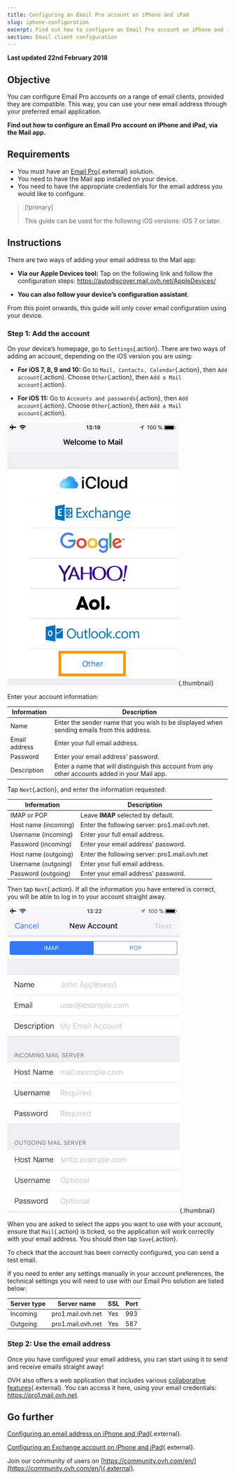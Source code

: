 ```yaml
---
title: Configuring an Email Pro account on iPhone and iPad
slug: iphone-configuration
excerpt: Find out how to configure an Email Pro account on iPhone and iPad, via the Mail app
section: Email client configuration
---
```


**Last updated 22nd February 2018**

## Objective

You can configure Email Pro accounts on a range of email clients, provided they are compatible. This way, you can use your new email address through your preferred email application.

**Find out how to configure an Email Pro account on iPhone and iPad, via the Mail app.**

## Requirements

- You must have an [Email Pro](https://www.ovh.lt/El_pastas/email-pro/){.external} solution.
- You need to have the Mail app installed on your device.
- You need to have the appropriate credentials for the email address you would like to configure.

> [!primary]
>
> This guide can be used for the following iOS versions: iOS 7 or later.
>

## Instructions

There are two ways of adding your email address to the Mail app:

- **Via our Apple Devices tool:** Tap on the following link and follow the configuration steps:  <https://autodiscover.mail.ovh.net/AppleDevices/>

- **You can also follow your device’s configuration assistant**.

From this point onwards, this guide will only cover email configuration using your device.

### Step 1: Add the account

On your device’s homepage, go to `Settings`{.action}. There are two ways of adding an account, depending on the iOS version you are using:

- **For iOS 7, 8, 9 and 10:** Go to `Mail, Contacts, Calendar`{.action}, then `Add account`{.action}. Choose `Other`{.action}, then `Add a Mail account`{.action}.

- **For iOS 11:** Go to `Accounts and passwords`{.action}, then `Add account`{.action}. Choose `Other`{.action}, then `Add a Mail account`{.action}.

![emailpro](images/configuration-mail-ios-step1.png){.thumbnail}

Enter your account information:

|Information|Description|
|---|---|
|Name|Enter the sender name that you wish to be displayed when sending emails from this address.|
|Email address|Enter your full email address.|
|Password|Enter your email address' password.|
|Description|Enter a name that will distinguish this account from any other accounts added in your Mail app.|

Tap `Next`{.action}, and enter the information requested:

|Information|Description|
|---|---|
|IMAP or POP|Leave **IMAP** selected by default.|
|Host name (incoming)|Enter the following server: pro1.mail.ovh.net.|
|Username (incoming)|Enter your full email address.|
|Password (incoming)|Enter your email address' password.|  
|Host name (outgoing)|Enter the following server: pro1.mail.ovh.net|
|Username (outgoing)|Enter your full email address.|
|Password (outgoing)|Enter your email address' password.|

Then tap `Next`{.action}. If all the information you have entered is correct, you will be able to log in to your account straight away.

![emailpro](images/configuration-mail-ios-step2.png){.thumbnail}

When you are asked to select the apps you want to use with your account, ensure that `Mail`{.action} is ticked, so the application will work correctly with your email address. You should then tap `Save`{.action}.

To check that the account has been correctly configured, you can send a test email.

If you need to enter any settings manually in your account preferences, the technical settings you will need to use with our Email Pro solution are listed below:

|Server type|Server name|SSL|Port|
|---|---|---|---|
|Incoming|pro1.mail.ovh.net|Yes|993|
|Outgoing|pro1.mail.ovh.net|Yes|587|

### Step 2: Use the email address

Once you have configured your email address, you can start using it to send and receive emails straight away!

OVH also offers a web application that includes various [collaborative features](https://www.ovh.lt/El_pastas/email-pro/){.external}. You can access it here, using your email credentials: <https://pro1.mail.ovh.net>.

## Go further

[Configuring an email address on iPhone and iPad](https://docs.ovh.com/lt/emails/svetainiu_talpinimo_el_pastas_el_pasto_konfiguravimas_iphone_ios_91/){.external}.

[Configuring an Exchange account on iPhone and iPad](https://docs.ovh.com/lt/microsoft-collaborative-solutions/configuring-exchange-ios-mail/){.external}.

Join our community of users on [https://community.ovh.com/en/](https://community.ovh.com/en/){.external}.